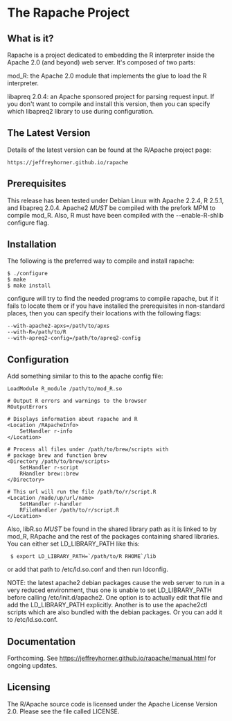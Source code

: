 The Rapache Project
===================

  What is it?
  -----------
  Rapache is a project dedicated to embedding the R interpreter inside
  the Apache 2.0 (and beyond) web server. It's composed of two parts:

  mod_R: the Apache 2.0 module that implements the glue to load the
  R interpreter.

  libapreq 2.0.4: an Apache sponsored project for parsing request input.
  If you don't want to compile and install this version, then you can
  specify which libapreq2 library to use during configuration.

  The Latest Version
  ------------------

  Details of the latest version can be found at the R/Apache
  project page:

	https://jeffreyhorner.github.io/rapache

  Prerequisites
  -------------
  This release has been tested under Debian Linux with Apache 2.2.4,
  R 2.5.1, and libapreq 2.0.4.  Apache2 _MUST_ be compiled with the
  prefork MPM to compile mod_R. Also, R must have been compiled with
  the --enable-R-shlib configure flag.

  Installation
  ------------
  The following is the preferred way to compile and install rapache:

    $ ./configure
    $ make
    $ make install

  configure will try to find the needed programs to compile rapache,
  but if it fails to locate them or if you have installed the
  prerequisites in non-standard places, then you can specify their
  locations with the following flags:

    --with-apache2-apxs=/path/to/apxs
    --with-R=/path/to/R
    --with-apreq2-config=/path/to/apreq2-config

  Configuration
  -------------
  Add something similar to this to the apache config file:

    LoadModule R_module /path/to/mod_R.so

    # Output R errors and warnings to the browser
    ROutputErrors

    # Displays information about rapache and R
    <Location /RApacheInfo>
        SetHandler r-info
    </Location>

    # Process all files under /path/to/brew/scripts with
    # package brew and function brew
    <Directory /path/to/brew/scripts>
        SetHandler r-script
        RHandler brew::brew
    </Directory>

    # This url will run the file /path/to/r/script.R
    <Location /made/up/url/name>
        SetHandler r-handler
        RFileHandler /path/to/r/script.R
    </Location>

  Also, libR.so _MUST_ be found in the shared library path as it is
  linked to by mod_R, RApache and the rest of the packages containing
  shared libraries. You can either set LD_LIBRARY_PATH like this:

     $ export LD_LIBRARY_PATH=`/path/to/R RHOME`/lib

  or add that path to /etc/ld.so.conf and then run ldconfig. 

  NOTE: the latest apache2 debian packages cause the web server to run
  in a very reduced environment, thus one is unable to set LD_LIBRARY_PATH
  before calling /etc/init.d/apache2. One option is to actually edit that
  file and add the LD_LIBRARY_PATH explicitly. Another is to use the apache2ctl
  scripts which are also bundled with the debian packages. Or you can add it
  to /etc/ld.so.conf.

  Documentation
  -------------
  
  Forthcoming. See https://jeffreyhorner.github.io/rapache/manual.html
  for ongoing updates.

  Licensing
  ---------

  The R/Apache source code is licensed under the Apache License Version
  2.0.  Please see the file called LICENSE.

